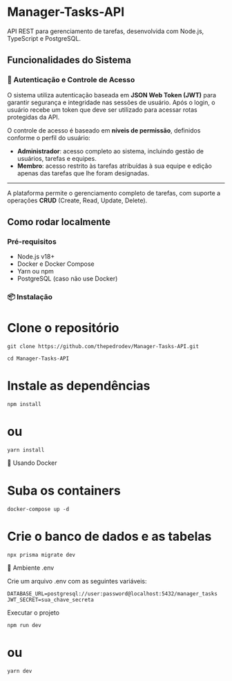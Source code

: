 # Manager-Tasks-API

API REST para gerenciamento de tarefas, desenvolvida com Node.js, TypeScript e PostgreSQL.


## Funcionalidades do Sistema

### 🔐 Autenticação e Controle de Acesso

O sistema utiliza autenticação baseada em **JSON Web Token (JWT)** para garantir segurança e integridade nas sessões de usuário. Após o login, o usuário recebe um token que deve ser utilizado para acessar rotas protegidas da API.

O controle de acesso é baseado em **níveis de permissão**, definidos conforme o perfil do usuário:

- **Administrador**: acesso completo ao sistema, incluindo gestão de usuários, tarefas e equipes.
- **Membro**: acesso restrito às tarefas atribuídas à sua equipe e edição apenas das tarefas que lhe foram designadas.

---

A plataforma permite o gerenciamento completo de tarefas, com suporte a operações **CRUD** (Create, Read, Update, Delete).

## Como rodar localmente

### Pré-requisitos

- Node.js v18+
- Docker e Docker Compose
- Yarn ou npm
- PostgreSQL (caso não use Docker)

### 📦 Instalação

# Clone o repositório
```
git clone https://github.com/thepedrodev/Manager-Tasks-API.git

cd Manager-Tasks-API
```
# Instale as dependências
```
npm install
```
# ou
```
yarn install
```
🐳 Usando Docker

# Suba os containers
```
docker-compose up -d
```
# Crie o banco de dados e as tabelas
```
npx prisma migrate dev
```
📂 Ambiente .env

Crie um arquivo .env com as seguintes variáveis:
```
DATABASE_URL=postgresql://user:password@localhost:5432/manager_tasks
JWT_SECRET=sua_chave_secreta
```
Executar o projeto

```
npm run dev
```
# ou
``` yarn dev ```
